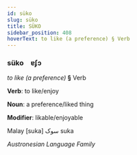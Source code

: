 ```yaml
---
id: süko
slug: süko
title: SÜKO
sidebar_position: 408
hoverText: to like (a preference) § Verb
---
```


### süko&emsp;<span kind="abugida">ɐʄɔ</span>

*to like (a preference)* **§** Verb

**Verb**: to like/enjoy

**Noun**: a preference/liked thing

**Modifier**: likable/enjoyable

Malay ⁧ suka سوک  [suka]

*Austronesian Language Family*